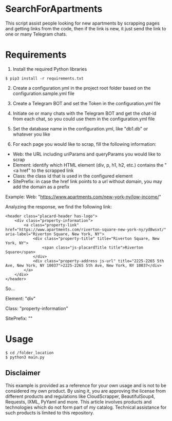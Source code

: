 # SearchForApartments
This script assist people looking for new apartments by scrapping pages and getting links from the code, then if the link is new, it just send the link to one or many Telegram chats.


# Requirements

1) Install the required Python libraries
```
$ pip3 install -r requirements.txt
```
2) Create a configuration.yml in the project root folder based on the configuration.sample.yml file

3) Create a Telegram BOT and set the Token in the configuration.yml file

4) Initiate oe or many chats with the Telegram BOT and get the chat-id from each chat, so you could use them in the configuration.yml file

5) Set the database name in the configuration.yml, like "db1.db" or whatever you like

6) For each page you would like to scrap, fill the following information:
- Web: the URL including uriParams and queryParams you would like to scrap
- Element: identify which HTML element (div, p, h1, h2, etc.) contains the "<a href" to the scrapped link
- Class: the class id that is used in the configured element 
- SitePrefix: in case the href link points to a url without domain, you may add the domain as a prefix

Example:
Web: "https://www.apartments.com/new-york-ny/low-income/"

Analyzing the response, we find the following link:
```
<header class="placard-header has-logo">
	<div class="property-information">
		<a class="property-link" href="https://www.apartments.com/riverton-square-new-york-ny/yd8wsxt/" aria-label="Riverton Square, New York, NY">
			<div class="property-title" title="Riverton Square, New York, NY">
				<span class="js-placardTitle title">Riverton Square</span>
			</div>
			<div class="property-address js-url" title="2225-2265 5th Ave, New York, NY 10037">2225-2265 5th Ave, New York, NY 10037</div>
		</a>
	</div>
</header>
```

So...

Element: "div"

Class: "property-information"

SitePrefix: ""


# Usage
```
$ cd /folder_location
$ python3 main.py
```

## Disclaimer
This example is provided as a reference for your own usage and is not to be considered my own product.
By using it, you are approving the license from different products and regulations like CloudScrapper, BeautifulSoup4, Requests, lXML, PyYaml and more.
This article involves products and technologies which do not form part of my catalog. Technical assistance for such products is limited to this repository.
